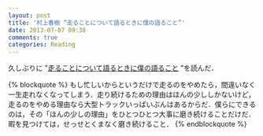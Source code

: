 ```yaml
---
layout: post
title: '村上春樹 “走ることについて語るときに僕の語ること”'
date: 2013-07-07 09:38
comments: true
categories: Reading
---
```


久しぶりに "[走ることについて語るときに僕の語ること](http://www.amazon.co.jp/%E6%9C%AC/dp/416369580X) "を読んだ．

{% blockquote %}
もし忙しいからというだけで走るのをやめたら，間違いなく一生走れなくなってしまう．走り続けるための理由はほんの少ししかないけど，走るのをやめる理由なら大型トラックいっぱいぶんはあるからだ．僕らにできるのは，その「ほんの少しの理由」をひとつひとつ大事に磨き続けることだけだ．暇を見つけては，せっせとくまなく磨き続けること．
{% endblockquote %}




